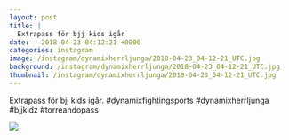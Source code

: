 ```yaml
---
layout: post
title: |
  Extrapass för bjj kids igår
date:   2018-04-23 04:12:21 +0000
categories: instagram
image: /instagram/dynamixherrljunga/2018-04-23_04-12-21_UTC.jpg
background: /instagram/dynamixherrljunga/2018-04-23_04-12-21_UTC.jpg
thumbnail: /instagram/dynamixherrljunga/2018-04-23_04-12-21_UTC.jpg
---
```

Extrapass för bjj kids igår. #dynamixfightingsports #dynamixherrljunga #bjjkidz #torreandopass



<img src='/www-dynamix-herrljunga/instagram/dynamixherrljunga/2018-04-23_04-12-21_UTC.jpg' class='img-fluid' />
